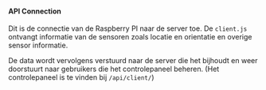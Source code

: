 #### API Connection

Dit is de connectie van de Raspberry PI naar de server toe. De ```client.js``` ontvangt informatie van de sensoren zoals locatie en orientatie en overige sensor informatie.

De data wordt vervolgens verstuurd naar de server die het bijhoudt en weer doorstuurt naar gebruikers die het controlepaneel beheren. (Het controlepaneel is te vinden bij ```/api/client/```)
